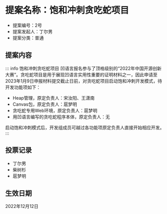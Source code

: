 # 提案名称：饱和冲刺贪吃蛇项目

- 提案编号：2号
- 提案发起人：丁尔男
- 提案分类：普通

## 提案内容

::: info 饱和冲刺贪吃蛇项目
凹语言报名参与了顶格级别的“2022年中国开源创新大赛”。贪吃蛇项目是用于展现凹语言实用性重要的证明材料之一，因此申请至2023年1月9日申报材料提交截止日前，对贪吃蛇项目启动饱和冲刺开发模式，待开发功能项如下：
  - Heap管理，原定负责人：宋汝阳、王潇南
  - Canvas包，原定负责人：扈梦明
  - 贪吃蛇专用Web环境，原定负责人：扈梦明
  - 用凹语言编写的贪吃蛇程序本体，原定负责人：无

启动饱和冲刺模式后，开发组成员可越过各功能项原定负责人直接开始相应开发。
:::


## 投票记录

- 丁尔男
- 柴树杉
- 扈梦明

## 生效日期

2022年12月12日